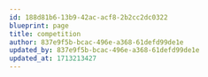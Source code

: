 ```yaml
---
id: 188d81b6-13b9-42ac-acf8-2b2cc2dc0322
blueprint: page
title: competition
author: 837e9f5b-bcac-496e-a368-61defd99de1e
updated_by: 837e9f5b-bcac-496e-a368-61defd99de1e
updated_at: 1713213427
---
```

